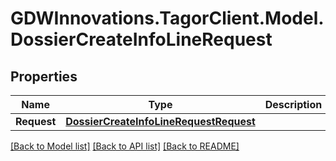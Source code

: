 # GDWInnovations.TagorClient.Model.DossierCreateInfoLineRequest

## Properties

Name | Type | Description | Notes
------------ | ------------- | ------------- | -------------
**Request** | [**DossierCreateInfoLineRequestRequest**](DossierCreateInfoLineRequestRequest.md) |  | [optional] 

[[Back to Model list]](../README.md#documentation-for-models) [[Back to API list]](../README.md#documentation-for-api-endpoints) [[Back to README]](../README.md)

